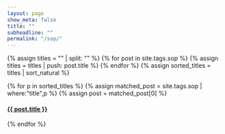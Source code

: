 ```yaml
---
layout: page
show_meta: false
title: ""
subheadline: ""
permalink: "/sop/"
---
```


{% assign titles = "" | split: "" %}
{% for post in site.tags.sop %}
    {% assign titles = titles | push: post.title %}
{% endfor %}
{% assign sorted_titles = titles | sort_natural %}

<div>
    {% for p in sorted_titles %}
    {% assign matched_post = site.tags.sop | where:"title",p %}
    {% assign post = matched_post[0] %}
    <h4><a href="{{ site.url }}{{ site.baseurl }}{{ post.url }}">{{ post.title }}</a></h4>
    {% endfor %}
</div>
